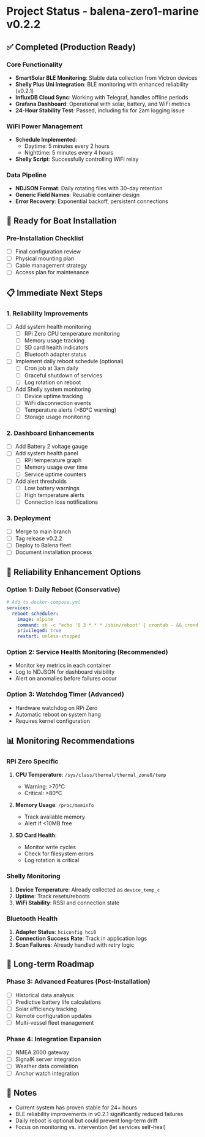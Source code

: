 # Project Status - balena-zero1-marine v0.2.2

## ✅ Completed (Production Ready)

### Core Functionality
- **SmartSolar BLE Monitoring**: Stable data collection from Victron devices
- **Shelly Plus Uni Integration**: BLE monitoring with enhanced reliability (v0.2.1)
- **InfluxDB Cloud Sync**: Working with Telegraf, handles offline periods
- **Grafana Dashboard**: Operational with solar, battery, and WiFi metrics
- **24-Hour Stability Test**: Passed, including fix for 2am logging issue

### WiFi Power Management
- **Schedule Implemented**: 
  - Daytime: 5 minutes every 2 hours
  - Nighttime: 5 minutes every 4 hours
- **Shelly Script**: Successfully controlling WiFi relay

### Data Pipeline
- **NDJSON Format**: Daily rotating files with 30-day retention
- **Generic Field Names**: Reusable container design
- **Error Recovery**: Exponential backoff, persistent connections

## 🚀 Ready for Boat Installation

### Pre-Installation Checklist
- [ ] Final configuration review
- [ ] Physical mounting plan
- [ ] Cable management strategy
- [ ] Access plan for maintenance

## 📋 Immediate Next Steps

### 1. Reliability Improvements
- [ ] Add system health monitoring
  - [ ] RPi Zero CPU temperature monitoring
  - [ ] Memory usage tracking
  - [ ] SD card health indicators
  - [ ] Bluetooth adapter status
- [ ] Implement daily reboot schedule (optional)
  - [ ] Cron job at 3am daily
  - [ ] Graceful shutdown of services
  - [ ] Log rotation on reboot
- [ ] Add Shelly system monitoring
  - [ ] Device uptime tracking
  - [ ] WiFi disconnection events
  - [ ] Temperature alerts (>60°C warning)
  - [ ] Storage usage monitoring

### 2. Dashboard Enhancements
- [ ] Add Battery 2 voltage gauge
- [ ] Add system health panel
  - [ ] RPi temperature graph
  - [ ] Memory usage over time
  - [ ] Service uptime counters
- [ ] Add alert thresholds
  - [ ] Low battery warnings
  - [ ] High temperature alerts
  - [ ] Connection loss notifications

### 3. Deployment
- [ ] Merge to main branch
- [ ] Tag release v0.2.2
- [ ] Deploy to Balena fleet
- [ ] Document installation process

## 🔧 Reliability Enhancement Options

### Option 1: Daily Reboot (Conservative)
```yaml
# Add to docker-compose.yml
services:
  reboot-scheduler:
    image: alpine
    command: sh -c "echo '0 3 * * * /sbin/reboot' | crontab - && crond -f"
    privileged: true
    restart: unless-stopped
```

### Option 2: Service Health Monitoring (Recommended)
- Monitor key metrics in each container
- Log to NDJSON for dashboard visibility
- Alert on anomalies before failures occur

### Option 3: Watchdog Timer (Advanced)
- Hardware watchdog on RPi Zero
- Automatic reboot on system hang
- Requires kernel configuration

## 📊 Monitoring Recommendations

### RPi Zero Specific
1. **CPU Temperature**: `/sys/class/thermal/thermal_zone0/temp`
   - Warning: >70°C
   - Critical: >80°C

2. **Memory Usage**: `/proc/meminfo`
   - Track available memory
   - Alert if <10MB free

3. **SD Card Health**:
   - Monitor write cycles
   - Check for filesystem errors
   - Log rotation is critical

### Shelly Monitoring
1. **Device Temperature**: Already collected as `device_temp_c`
2. **Uptime**: Track resets/reboots
3. **WiFi Stability**: RSSI and connection state

### Bluetooth Health
1. **Adapter Status**: `hciconfig hci0`
2. **Connection Success Rate**: Track in application logs
3. **Scan Failures**: Already handled with retry logic

## 🎯 Long-term Roadmap

### Phase 3: Advanced Features (Post-Installation)
- [ ] Historical data analysis
- [ ] Predictive battery life calculations
- [ ] Solar efficiency tracking
- [ ] Remote configuration updates
- [ ] Multi-vessel fleet management

### Phase 4: Integration Expansion
- [ ] NMEA 2000 gateway
- [ ] SignalK server integration
- [ ] Weather data correlation
- [ ] Anchor watch integration

## 📝 Notes

- Current system has proven stable for 24+ hours
- BLE reliability improvements in v0.2.1 significantly reduced failures
- Daily reboot is optional but could prevent long-term drift
- Focus on monitoring vs. intervention (let services self-heal) 